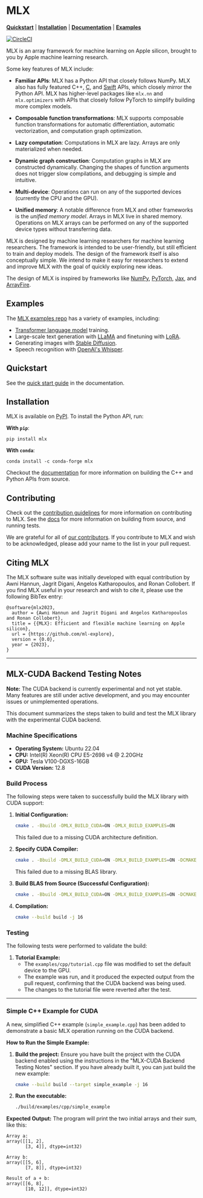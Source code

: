 # MLX

[**Quickstart**](#quickstart) | [**Installation**](#installation) |
[**Documentation**](https://ml-explore.github.io/mlx/build/html/index.html) |
[**Examples**](#examples) 

[![CircleCI](https://circleci.com/gh/ml-explore/mlx.svg?style=svg)](https://circleci.com/gh/ml-explore/mlx)

MLX is an array framework for machine learning on Apple silicon,
brought to you by Apple machine learning research.

Some key features of MLX include:

 - **Familiar APIs**: MLX has a Python API that closely follows NumPy.  MLX
   also has fully featured C++, [C](https://github.com/ml-explore/mlx-c), and
   [Swift](https://github.com/ml-explore/mlx-swift/) APIs, which closely mirror
   the Python API.  MLX has higher-level packages like `mlx.nn` and
   `mlx.optimizers` with APIs that closely follow PyTorch to simplify building
   more complex models.

 - **Composable function transformations**: MLX supports composable function
   transformations for automatic differentiation, automatic vectorization,
   and computation graph optimization.

 - **Lazy computation**: Computations in MLX are lazy. Arrays are only
   materialized when needed.

 - **Dynamic graph construction**: Computation graphs in MLX are constructed
   dynamically. Changing the shapes of function arguments does not trigger
   slow compilations, and debugging is simple and intuitive.

 - **Multi-device**: Operations can run on any of the supported devices
   (currently the CPU and the GPU).

 - **Unified memory**: A notable difference from MLX and other frameworks
   is the *unified memory model*. Arrays in MLX live in shared memory.
   Operations on MLX arrays can be performed on any of the supported
   device types without transferring data.

MLX is designed by machine learning researchers for machine learning
researchers. The framework is intended to be user-friendly, but still efficient
to train and deploy models. The design of the framework itself is also
conceptually simple. We intend to make it easy for researchers to extend and
improve MLX with the goal of quickly exploring new ideas. 

The design of MLX is inspired by frameworks like
[NumPy](https://numpy.org/doc/stable/index.html),
[PyTorch](https://pytorch.org/), [Jax](https://github.com/google/jax), and
[ArrayFire](https://arrayfire.org/).

## Examples

The [MLX examples repo](https://github.com/ml-explore/mlx-examples) has a
variety of examples, including:

- [Transformer language model](https://github.com/ml-explore/mlx-examples/tree/main/transformer_lm) training.
- Large-scale text generation with
  [LLaMA](https://github.com/ml-explore/mlx-examples/tree/main/llms/llama) and
  finetuning with [LoRA](https://github.com/ml-explore/mlx-examples/tree/main/lora).
- Generating images with [Stable Diffusion](https://github.com/ml-explore/mlx-examples/tree/main/stable_diffusion).
- Speech recognition with [OpenAI's Whisper](https://github.com/ml-explore/mlx-examples/tree/main/whisper).

## Quickstart

See the [quick start
guide](https://ml-explore.github.io/mlx/build/html/usage/quick_start.html)
in the documentation.

## Installation

MLX is available on [PyPI](https://pypi.org/project/mlx/). To install the Python API, run:

**With `pip`**:

```
pip install mlx
```

**With `conda`**:

```
conda install -c conda-forge mlx
```

Checkout the
[documentation](https://ml-explore.github.io/mlx/build/html/install.html#)
for more information on building the C++ and Python APIs from source.

## Contributing 

Check out the [contribution guidelines](https://github.com/ml-explore/mlx/tree/main/CONTRIBUTING.md) for more information
on contributing to MLX. See the
[docs](https://ml-explore.github.io/mlx/build/html/install.html) for more
information on building from source, and running tests.

We are grateful for all of [our
contributors](https://github.com/ml-explore/mlx/tree/main/ACKNOWLEDGMENTS.md#Individual-Contributors). If you contribute
to MLX and wish to be acknowledged, please add your name to the list in your
pull request.

## Citing MLX

The MLX software suite was initially developed with equal contribution by Awni
Hannun, Jagrit Digani, Angelos Katharopoulos, and Ronan Collobert. If you find
MLX useful in your research and wish to cite it, please use the following
BibTex entry:

```
@software{mlx2023,
  author = {Awni Hannun and Jagrit Digani and Angelos Katharopoulos and Ronan Collobert},
  title = {{MLX}: Efficient and flexible machine learning on Apple silicon},
  url = {https://github.com/ml-explore},
  version = {0.0},
  year = {2023},
}
```


---

## MLX-CUDA Backend Testing Notes

**Note:** The CUDA backend is currently experimental and not yet stable. Many features are still under active development, and you may encounter issues or unimplemented operations.

This document summarizes the steps taken to build and test the MLX library with the experimental CUDA backend.

### Machine Specifications

*   **Operating System:** Ubuntu 22.04
*   **CPU:** Intel(R) Xeon(R) CPU E5-2698 v4 @ 2.20GHz
*   **GPU:** Tesla V100-DGXS-16GB
*   **CUDA Version:** 12.8

### Build Process

The following steps were taken to successfully build the MLX library with CUDA support:

1.  **Initial Configuration:**
    ```bash
    cmake . -Bbuild -DMLX_BUILD_CUDA=ON -DMLX_BUILD_EXAMPLES=ON
    ```
    This failed due to a missing CUDA architecture definition.

2.  **Specify CUDA Compiler:**
    ```bash
    cmake . -Bbuild -DMLX_BUILD_CUDA=ON -DMLX_BUILD_EXAMPLES=ON -DCMAKE_CUDA_ARCHITECTURES=native -DCMAKE_CUDA_COMPILER=/usr/local/cuda-12.8/bin/nvcc
    ```
    This failed due to a missing BLAS library.

3.  **Build BLAS from Source (Successful Configuration):**
    ```bash
    cmake . -Bbuild -DMLX_BUILD_CUDA=ON -DMLX_BUILD_EXAMPLES=ON -DCMAKE_CUDA_ARCHITECTURES=native -DCMAKE_CUDA_COMPILER=/usr/local/cuda-12.8/bin/nvcc -DMLX_BUILD_BLAS_FROM_SOURCE=ON
    ```

4.  **Compilation:**
    ```bash
    cmake --build build -j 16
    ```

### Testing

The following tests were performed to validate the build:

1.  **Tutorial Example:**
    *   The `examples/cpp/tutorial.cpp` file was modified to set the default device to the GPU.
    *   The example was run, and it produced the expected output from the pull request, confirming that the CUDA backend was being used.
    *   The changes to the tutorial file were reverted after the test.



---

### Simple C++ Example for CUDA

A new, simplified C++ example (`simple_example.cpp`) has been added to demonstrate a basic MLX operation running on the CUDA backend.

**How to Run the Simple Example:**

1.  **Build the project:** Ensure you have built the project with the CUDA backend enabled using the instructions in the "MLX-CUDA Backend Testing Notes" section. If you have already built it, you can just build the new example:
    ```bash
    cmake --build build --target simple_example -j 16
    ```

2.  **Run the executable:**
    ```bash
    ./build/examples/cpp/simple_example
    ```

**Expected Output:**
The program will print the two initial arrays and their sum, like this:
```
Array a:
array([[1, 2],
       [3, 4]], dtype=int32)

Array b:
array([[5, 6],
       [7, 8]], dtype=int32)

Result of a + b:
array([[6, 8],
       [10, 12]], dtype=int32)
```
